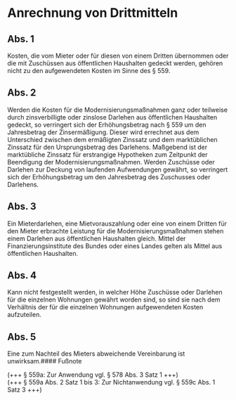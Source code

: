 # Anrechnung von Drittmitteln



## Abs. 1

 Kosten, die vom Mieter oder für diesen von einem Dritten übernommen oder die mit Zuschüssen aus öffentlichen Haushalten gedeckt werden, gehören nicht zu den aufgewendeten Kosten im Sinne des § 559.

## Abs. 2

 Werden die Kosten für die Modernisierungsmaßnahmen ganz oder teilweise durch zinsverbilligte oder zinslose Darlehen aus öffentlichen Haushalten gedeckt, so verringert sich der Erhöhungsbetrag nach § 559 um den Jahresbetrag der Zinsermäßigung. Dieser wird errechnet aus dem Unterschied zwischen dem ermäßigten Zinssatz und dem marktüblichen Zinssatz für den Ursprungsbetrag des Darlehens. Maßgebend ist der marktübliche Zinssatz für erstrangige Hypotheken zum Zeitpunkt der Beendigung der Modernisierungsmaßnahmen. Werden Zuschüsse oder Darlehen zur Deckung von laufenden Aufwendungen gewährt, so verringert sich der Erhöhungsbetrag um den Jahresbetrag des Zuschusses oder Darlehens.

## Abs. 3

 Ein Mieterdarlehen, eine Mietvorauszahlung oder eine von einem Dritten für den Mieter erbrachte Leistung für die Modernisierungsmaßnahmen stehen einem Darlehen aus öffentlichen Haushalten gleich. Mittel der Finanzierungsinstitute des Bundes oder eines Landes gelten als Mittel aus öffentlichen Haushalten.

## Abs. 4

 Kann nicht festgestellt werden, in welcher Höhe Zuschüsse oder Darlehen für die einzelnen Wohnungen gewährt worden sind, so sind sie nach dem Verhältnis der für die einzelnen Wohnungen aufgewendeten Kosten aufzuteilen.

## Abs. 5

 Eine zum Nachteil des Mieters abweichende Vereinbarung ist unwirksam.#### Fußnote

(+++ § 559a: Zur Anwendung vgl. § 578 Abs. 3 Satz 1 +++)   
(+++ § 559a Abs. 2 Satz 1 bis 3: Zur Nichtanwendung vgl. § 559c Abs. 1 Satz 3 +++) 

